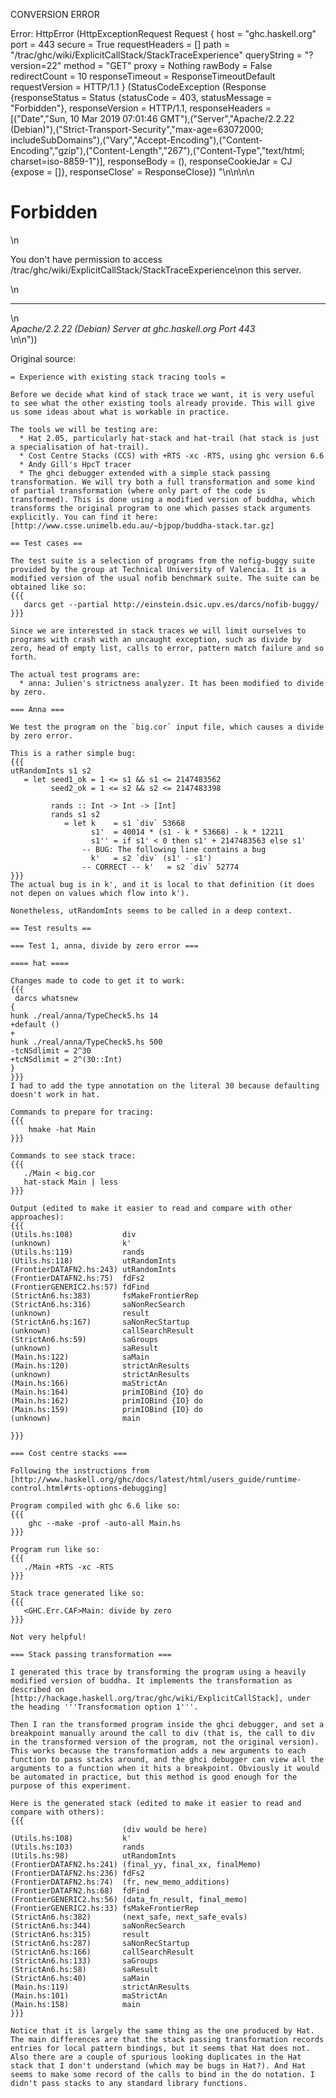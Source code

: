 CONVERSION ERROR

Error: HttpError (HttpExceptionRequest Request {
  host                 = "ghc.haskell.org"
  port                 = 443
  secure               = True
  requestHeaders       = []
  path                 = "/trac/ghc/wiki/ExplicitCallStack/StackTraceExperience"
  queryString          = "?version=22"
  method               = "GET"
  proxy                = Nothing
  rawBody              = False
  redirectCount        = 10
  responseTimeout      = ResponseTimeoutDefault
  requestVersion       = HTTP/1.1
}
 (StatusCodeException (Response {responseStatus = Status {statusCode = 403, statusMessage = "Forbidden"}, responseVersion = HTTP/1.1, responseHeaders = [("Date","Sun, 10 Mar 2019 07:01:46 GMT"),("Server","Apache/2.2.22 (Debian)"),("Strict-Transport-Security","max-age=63072000; includeSubDomains"),("Vary","Accept-Encoding"),("Content-Encoding","gzip"),("Content-Length","267"),("Content-Type","text/html; charset=iso-8859-1")], responseBody = (), responseCookieJar = CJ {expose = []}, responseClose' = ResponseClose}) "<!DOCTYPE HTML PUBLIC \"-//IETF//DTD HTML 2.0//EN\">\n<html><head>\n<title>403 Forbidden</title>\n</head><body>\n<h1>Forbidden</h1>\n<p>You don't have permission to access /trac/ghc/wiki/ExplicitCallStack/StackTraceExperience\non this server.</p>\n<hr>\n<address>Apache/2.2.22 (Debian) Server at ghc.haskell.org Port 443</address>\n</body></html>\n"))

Original source:

```trac
= Experience with existing stack tracing tools =

Before we decide what kind of stack trace we want, it is very useful to see what the other existing tools already provide. This will give us some ideas about what is workable in practice.

The tools we will be testing are:
  * Hat 2.05, particularly hat-stack and hat-trail (hat stack is just a specialisation of hat-trail).
  * Cost Centre Stacks (CCS) with +RTS -xc -RTS, using ghc version 6.6
  * Andy Gill's HpcT tracer
  * The ghci debugger extended with a simple stack passing transformation. We will try both a full transformation and some kind of partial transformation (where only part of the code is transformed). This is done using a modified version of buddha, which transforms the original program to one which passes stack arguments explicitly. You can find it here: [http://www.csse.unimelb.edu.au/~bjpop/buddha-stack.tar.gz]

== Test cases ==

The test suite is a selection of programs from the nofig-buggy suite provided by the group at Technical University of Valencia. It is a modified version of the usual nofib benchmark suite. The suite can be obtained like so:
{{{
   darcs get --partial http://einstein.dsic.upv.es/darcs/nofib-buggy/
}}}

Since we are interested in stack traces we will limit ourselves to programs with crash with an uncaught exception, such as divide by zero, head of empty list, calls to error, pattern match failure and so forth.

The actual test programs are:
  * anna: Julien's strictness analyzer. It has been modified to divide by zero.

=== Anna ===

We test the program on the `big.cor` input file, which causes a divide by zero error.

This is a rather simple bug:
{{{
utRandomInts s1 s2
   = let seed1_ok = 1 <= s1 && s1 <= 2147483562
         seed2_ok = 1 <= s2 && s2 <= 2147483398

         rands :: Int -> Int -> [Int]
         rands s1 s2
            = let k    = s1 `div` 53668
                  s1'  = 40014 * (s1 - k * 53668) - k * 12211
                  s1'' = if s1' < 0 then s1' + 2147483563 else s1'
                -- BUG: The following line contains a bug
                  k'   = s2 `div` (s1' - s1')
                -- CORRECT -- k'   = s2 `div` 52774
}}}
The actual bug is in k', and it is local to that definition (it does not depen on values which flow into k').

Nonetheless, utRandomInts seems to be called in a deep context.

== Test results ==

=== Test 1, anna, divide by zero error ===

==== hat ====

Changes made to code to get it to work:
{{{
 darcs whatsnew
{
hunk ./real/anna/TypeCheck5.hs 14
+default ()
+
hunk ./real/anna/TypeCheck5.hs 500
-tcNSdlimit = 2^30
+tcNSdlimit = 2^(30::Int)
}
}}}
I had to add the type annotation on the literal 30 because defaulting doesn't work in hat.

Commands to prepare for tracing:
{{{
    hmake -hat Main
}}}

Commands to see stack trace:
{{{
   ./Main < big.cor
   hat-stack Main | less
}}}

Output (edited to make it easier to read and compare with other approaches):
{{{
(Utils.hs:108)           div
(unknown)                k'
(Utils.hs:119)           rands
(Utils.hs:118)           utRandomInts
(FrontierDATAFN2.hs:243) utRandomInts
(FrontierDATAFN2.hs:75)  fdFs2
(FrontierGENERIC2.hs:57) fdFind
(StrictAn6.hs:383)       fsMakeFrontierRep
(StrictAn6.hs:316)       saNonRecSearch
(unknown)                result
(StrictAn6.hs:167)       saNonRecStartup
(unknown)                callSearchResult
(StrictAn6.hs:59)        saGroups
(unknown)                saResult
(Main.hs:122)            saMain
(Main.hs:120)            strictAnResults
(unknown)                strictAnResults
(Main.hs:166)            maStrictAn
(Main.hs:164)            primIOBind {IO} do
(Main.hs:162)            primIOBind {IO} do
(Main.hs:159)            primIOBind {IO} do
(unknown)                main

}}}

=== Cost centre stacks ===

Following the instructions from [http://www.haskell.org/ghc/docs/latest/html/users_guide/runtime-control.html#rts-options-debugging]

Program compiled with ghc 6.6 like so:
{{{
    ghc --make -prof -auto-all Main.hs
}}}

Program run like so:
{{{
   ./Main +RTS -xc -RTS
}}}

Stack trace generated like so:
{{{
   <GHC.Err.CAF>Main: divide by zero
}}}

Not very helpful!

=== Stack passing transformation ===

I generated this trace by transforming the program using a heavily modified version of buddha. It implements the transformation as described on [http://hackage.haskell.org/trac/ghc/wiki/ExplicitCallStack], under the heading '''Transformation option 1'''.

Then I ran the transformed program inside the ghci debugger, and set a breakpoint manually around the call to div (that is, the call to div in the transformed version of the program, not the original version). This works because the transformation adds a new arguments to each function to pass stacks around, and the ghci debugger can view all the arguments to a function when it hits a breakpoint. Obviously it would be automated in practice, but this method is good enough for the purpose of this experiment.

Here is the generated stack (edited to make it easier to read and compare with others):
{{{
                         (div would be here)
(Utils.hs:108)           k'
(Utils.hs:103)           rands
(Utils.hs:98)            utRandomInts
(FrontierDATAFN2.hs:241) (final_yy, final_xx, finalMemo)
(FrontierDATAFN2.hs:236) fdFs2
(FrontierDATAFN2.hs:74)  (fr, new_memo_additions)
(FrontierDATAFN2.hs:68)  fdFind
(FrontierGENERIC2.hs:56) (data_fn_result, final_memo)
(FrontierGENERIC2.hs:33) fsMakeFrontierRep
(StrictAn6.hs:382)       (next_safe, next_safe_evals)
(StrictAn6.hs:344)       saNonRecSearch
(StrictAn6.hs:315)       result
(StrictAn6.hs:287)       saNonRecStartup
(StrictAn6.hs:166)       callSearchResult
(StrictAn6.hs:133)       saGroups
(StrictAn6.hs:58)        saResult
(StrictAn6.hs:40)        saMain
(Main.hs:119)            strictAnResults
(Main.hs:101)            maStrictAn
(Main.hs:158)            main
}}}

Notice that it is largely the same thing as the one produced by Hat. The main differences are that the stack passing transformation records entries for local pattern bindings, but it seems that Hat does not. Also there are a couple of spurious looking duplicates in the Hat stack that I don't understand (which may be bugs in Hat?). And Hat seems to make some record of the calls to bind in the do notation. I didn't pass stacks to any standard library functions.
```
